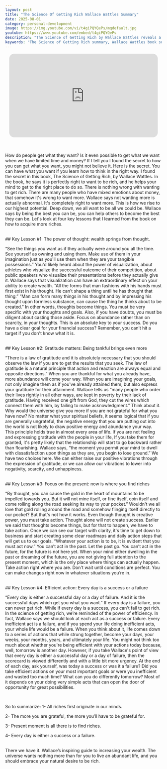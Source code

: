 ```yaml
---
layout: post
title: "The Science Of Getting Rich Wallace Wattles Summary"
date: 2025-08-01
category: personal-development
image: https://img.youtube.com/vi/t4giPQYQePs/mqdefault.jpg
youtube: https://www.youtube.com/embed/t4giPQYQePs
description: "The Science of Getting Rich by Wallace Wattles reveals a practical method for creating wealth by aligning your thoughts, gratitude, and daily actions with abundance. Learn the four key principles of thought, gratitude, present-focused action, and efficiency from this timeless classic."
keywords: "The Science of Getting Rich summary, Wallace Wattles book summary, how to get rich, power of thought, gratitude and wealth, present moment action, efficient success habits, abundance mindset, law of attraction money"
---
```


<div style="display: flex; justify-content: center; margin-bottom: 20px;">
  <div style="aspect-ratio: 16 / 9; width: 95%; max-width: 700px; position: relative;">
    <iframe 
      src="https://www.youtube.com/embed/t4giPQYQePs"
      title="YouTube video player"
      allowfullscreen
      frameborder="0"
      style="position: absolute; inset: 0; width: 100%; height: 100%; border-radius: 16px;">
    </iframe>
  </div>
</div>

<div style="height: 15px;"></div>
<!-- ..................................................................... -->

How do people get what they want? Is it even possible to get what we want when we have limited time and money? If I tell you I found the secret to how you can get what you want, you might not believe it. Here is the secret. You can have what you want if you learn how to think in the right way. I found the secret in this book, The Science of Getting Rich, by Wallace Wattles. In the book, he says it is perfectly right to want to be rich, and he helps your mind to get to the right place to do so. There is nothing wrong with wanting to get rich. There are many people who have mixed emotions about money, that somehow it's wrong to want more. Wallace says not wanting more is actually abnormal. It's completely right to want more. This is how we rise to our highest potential. Deep down, we all want to be all we could be. Wallace says by being the best you can be, you can help others to become the best they can be. Let's look at four key lessons that I learned from the book on how to acquire more riches.



<br>
## Key Lesson #1: The power of thought: wealth springs from thought. 

“See the things you want as if they actually were around you all the time. See yourself as owning and using them. Make use of them in your imagination just as you'll use them when they are your tangible possessions.” You'd likely heard about the power of visualization, about athletes who visualize the successful outcome of their competition, about public speakers who visualize their presentations before they actually give it. Wallace says that visualization can have an extraordinary effect on your ability to create wealth. “All the forms that man fashions with his hands must first exist in his thought. He can’t shape a thing until he has thought that thing.” “Man can form many things in his thought and by impressing his thought upon formless substance, can cause the thing he thinks about to be created.” In other words, thoughts become things. You must be very specific with your thoughts and goals. Also, if you have doubts, you must be diligent about casting those aside. Focus on abundance rather than on scarcity, in your thoughts. This is an absolute key to your success. Do you have a clear goal for your financial success? Remember, you can’t hit a target if you don't know what it is.


<br>
## Key Lesson #2: Gratitude matters: Being tankful brings even more

“There is a law of gratitude and it is absolutely necessary that you should observe the law if you are to get the results that you seek. The law of gratitude is a natural principle that action and reaction are always equal and opposite directions.” When you are thankful for what you already have, more abundance will come your way. When you are imagining your goals, not only imagine them as if you've already attained them, but also express your gratitude for their attainment. Wallace tells us “many people who order their lives rightly in all other ways, are kept in poverty by their lack of gratitude. Having received one gift from God, they cut the wires which connect them with him, by failing to make acknowledgment.” Think about it. Why would the universe give you more if you are not grateful for what you have now? No matter what your spiritual beliefs, it seems logical that if you are generally ungrateful, the negative energy that you are putting out into the world is not likely to draw positive energy and abundance your way. This principle holds true in almost every area of life. If you are not feeling and expressing gratitude with the people in your life, If you take them for granted, it's pretty likely that the relationship will start to go backward rather than flourishing. Wallace says, “the moment you permit your mind to dwell with dissatisfaction upon things as they are, you begin to lose ground.” We have two choices here. We can either raise our positive vibrations through the expression of gratitude, or we can allow our vibrations to lower into negativity, scarcity, and unhappiness.


<br>
## Key Lesson #3: Focus on the present: now is where you find riches 

“By thought, you can cause the gold in the heart of mountains to be impelled towards you. But it will not mine itself, or fine itself, coin itself and come rolling along the road seeking its way to your pocket.” Wouldn't we all love that gold rolling around the road and somehow flinging itself directly to our pocket? But that's not how it works. Even though thought is creative power, you must take action. Thought alone will not create success. Earlier we said that thoughts become things, but for that to happen, we have to take action. Once we can see our target with clarity, it's time to get down to business and start creating some clear roadmaps and daily action steps that will get us to our goals. “Whatever your action is to be, it is evident that you must act now.” You can’t act in the past. Let the past go. You can’t act in the future, for the future is not here yet. When your mind either dwelling in the past or dreaming of the future, you are not giving full attention to the present moment, which is the only place where things can actually happen. Take action right where you are. Don't wait until conditions are perfect. You can make changes right now in whatever situations you’re in.


<br>
## Key Lesson #4: Efficient action: Every day is a success or a failure

“Every day is either a successful day or a day of failure. And it is the successful days which get you what you want.” If every day is a failure, you can never get rich. While if every day is a success, you can't fail to get rich. In the science of getting rich, we’re reminded of the power of efficiency. In fact, Wallace says we should look at each act as a success or failure. Every inefficient act is a failure, and if you spend your life doing inefficient acts, your whole life would be a failure. When you think about it, life comes down to a series of actions that while strung together, become your days, your weeks, your months, years, and ultimately your life. You might not think too much about whether you're being efficient with your actions today because, well, tomorrow is another day. However, if you take Wallace's point of view that every day is either a successful day or a day of failure, then the scorecard is viewed differently and with a little bit more urgency. At the end of each day, ask yourself, was today a success or was it a failure? Did you take efficient actions on your most important goals or were you inefficient and wasted too much time? What can you do differently tomorrow? Most of it depends on your doing very simple acts that can open the door of opportunity for great possibilities.

<br>

So to summarize: 
1- All riches first originate in our minds. 

2- The more you are grateful, the more you’ll have to be grateful for. 

3- Present moment is all there is to find riches. 

4- Every day is either a success or a failure.

<br>
There we have it. Wallace’s inspiring guide to increasing your wealth. The universe wants nothing more than for you to live an abundant life, and you should embrace your natural desire to be rich. 
